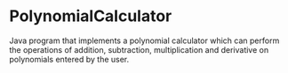# PolynomialCalculator
Java program that implements a polynomial calculator which can perform the operations of addition, subtraction, multiplication and derivative on polynomials entered by the user.
